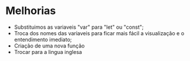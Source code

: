 # Melhorias

- Substituimos as variaveis "var" para "let" ou "const";
- Troca dos nomes das variaveis para ficar mais fácil a visualização e o entendimento imediato;
- Criação de uma nova função
- Trocar para a lingua inglesa

